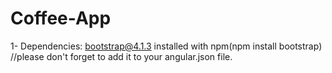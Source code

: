 # Coffee-App

1- Dependencies:
bootstrap@4.1.3 installed with npm(npm install bootstrap) //please don't forget to add it to your angular.json file.
